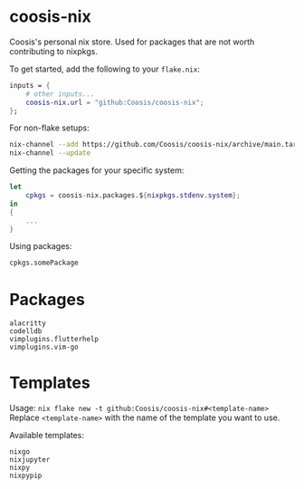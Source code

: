 # coosis-nix
Coosis's personal nix store. Used for packages that are not worth contributing to nixpkgs.

To get started, add the following to your `flake.nix`:
```nix
inputs = {
    # other inputs...
    coosis-nix.url = "github:Coosis/coosis-nix";
};
```
For non-flake setups:
```bash
nix-channel --add https://github.com/Coosis/coosis-nix/archive/main.tar.gz coosisnix
nix-channel --update
```

Getting the packages for your specific system:
```nix
let
    cpkgs = coosis-nix.packages.${nixpkgs.stdenv.system};
in
{
    ...
}
```

Using packages:
```nix
cpkgs.somePackage
```

# Packages
```
alacritty
codelldb
vimplugins.flutterhelp
vimplugins.vim-go
```

# Templates
Usage: `nix flake new -t github:Coosis/coosis-nix#<template-name>`
Replace `<template-name>` with the name of the template you want to use.

Available templates:
```
nixgo
nixjupyter
nixpy
nixpypip
```
